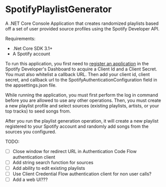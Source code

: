 # SpotifyPlaylistGenerator

A .NET Core Console Application that creates randomized playlists based off a set of user provided source profiles using the Spotify Developer API. 

Requirements: 
- .Net Core SDK 3.1+
- A Spotify account

To run this application, you first need to [register an application](https://developer.spotify.com/documentation/general/guides/app-settings/) in the Spotify Developer's Dashboard to acquire a Client Id and a Client Secret. 
You must also whitelist a callback URL. Then add your client id, client secret, and callback url to the SpotifyAuthenticationConfiguration field in the appsettings.json file.

While running the application, you must first perform the log in command before you are allowed to use any other operations. 
Then, you must create a new playlist profile and select sources (existing playlists, artists, or your top tracks) to seed songs from. 

After you run the playlist generation operation, it will create a new playlist registered to your Spotify account and randomly add songs from the sources you configured.

TODO:
- [ ] Close window for redirect URL in Authentication Code Flow authentication client
- [ ] Add string search function for sources 
- [ ] Add ability to edit existing playlists
- [ ] Use Client Credential Flow authentication client for non user calls?
- [ ] Add a web UI???